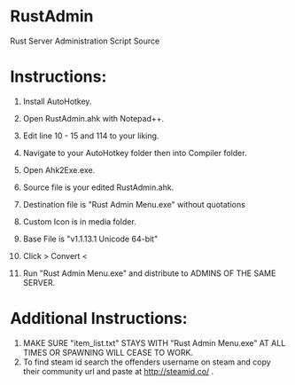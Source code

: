 RustAdmin
=========

Rust Server Administration Script Source

Instructions:
=========

1) Install AutoHotkey.

2) Open RustAdmin.ahk with Notepad++.

3) Edit line 10 - 15 and 114 to your liking.

4) Navigate to your AutoHotkey folder then into Compiler folder.

5) Open Ahk2Exe.exe.

6) Source file is your edited RustAdmin.ahk.

7) Destination file is "Rust Admin Menu.exe" without quotations

8) Custom Icon is in media folder.

9) Base File is "v1.1.13.1 Unicode 64-bit"

10) Click > Convert <

11) Run "Rust Admin Menu.exe" and distribute to ADMINS OF THE SAME SERVER.

Additional Instructions:
=========
1) MAKE SURE "item_list.txt" STAYS WITH "Rust Admin Menu.exe" AT ALL TIMES OR SPAWNING WILL CEASE TO WORK.
2) To find steam id search the offenders username on steam and copy their community url and paste at http://steamid.co/ .